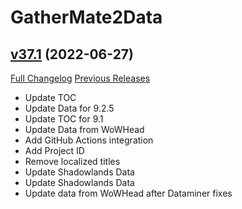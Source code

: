 # GatherMate2Data

## [v37.1](https://github.com/Nevcairiel/GatherMate2_Data/tree/v37.1) (2022-06-27)
[Full Changelog](https://github.com/Nevcairiel/GatherMate2_Data/commits/v37.1) [Previous Releases](https://github.com/Nevcairiel/GatherMate2_Data/releases)

- Update TOC  
- Update Data for 9.2.5  
- Update TOC for 9.1  
- Update Data from WoWHead  
- Add GitHub Actions integration  
- Add Project ID  
- Remove localized titles  
- Update Shadowlands Data  
- Update Shadowlands Data  
- Update data from WoWHead after Dataminer fixes  
